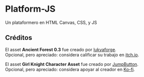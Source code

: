 # Platform-JS
Un plataformero en HTML Canvas, CSS, y JS

## Créditos

El asset **Ancient Forest 0.3** fue creado por [lukyaforge](https://lukyaforge.itch.io/ancientforest).  
Opcional, pero apreciado: considera calificar su trabajo en [itch.io](https://lukyaforge.itch.io/ancientforest).

El asset **Girl Knight Character Asset** fue creado por [JumpButton](https://jumpbutton.itch.io/girlknightasset).  
Opcional, pero apreciado: considera apoyar al creador en [Ko-fi](https://ko-fi.com/jump_button).
